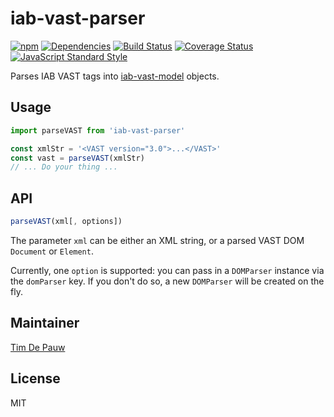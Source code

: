 # iab-vast-parser

[![npm](https://img.shields.io/npm/v/iab-vast-parser.svg)](https://www.npmjs.com/package/iab-vast-parser) [![Dependencies](https://img.shields.io/david/zentrick/iab-vast-parser.svg)](https://david-dm.org/zentrick/iab-vast-parser) [![Build Status](https://img.shields.io/circleci/project/github/zentrick/iab-vast-parser/master.svg)](https://circleci.com/gh/zentrick/iab-vast-parser) [![Coverage Status](https://img.shields.io/coveralls/zentrick/iab-vast-parser/master.svg)](https://coveralls.io/r/zentrick/iab-vast-parser) [![JavaScript Standard Style](https://img.shields.io/badge/code%20style-standard-brightgreen.svg)](http://standardjs.com/)

Parses IAB VAST tags into
[iab-vast-model](https://www.npmjs.com/package/iab-vast-model) objects.

## Usage

```js
import parseVAST from 'iab-vast-parser'

const xmlStr = '<VAST version="3.0">...</VAST>'
const vast = parseVAST(xmlStr)
// ... Do your thing ...
```

## API

```js
parseVAST(xml[, options])
```

The parameter `xml` can be either an XML string, or a parsed VAST DOM `Document`
or `Element`.

Currently, one `option` is supported: you can pass in a `DOMParser` instance
via the `domParser` key. If you don't do so, a new `DOMParser` will be created
on the fly.

## Maintainer

[Tim De Pauw](https://github.com/timdp)

## License

MIT
